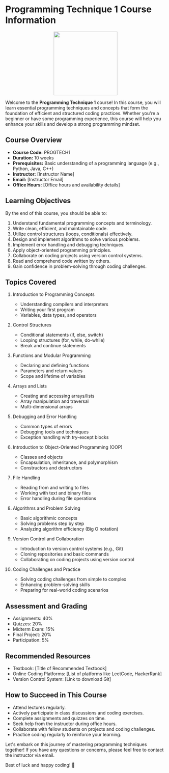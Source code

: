 # Programming Technique 1 Course Information

<p align = "center">
<img src="https://github.com/drshahizan/learn-github/blob/main/exercise/Dr-Khatib/images/image.jpg" height="200">
</p>

Welcome to the **Programming Technique 1** course! In this course, you will learn essential programming techniques and concepts that form the foundation of efficient and structured coding practices. Whether you're a beginner or have some programming experience, this course will help you enhance your skills and develop a strong programming mindset.

## Course Overview

- **Course Code:** PROGTECH1
- **Duration:** 10 weeks
- **Prerequisites:** Basic understanding of a programming language (e.g., Python, Java, C++)
- **Instructor:** [Instructor Name]
- **Email:** [Instructor Email]
- **Office Hours:** [Office hours and availability details]

## Learning Objectives

By the end of this course, you should be able to:

1. Understand fundamental programming concepts and terminology.
2. Write clean, efficient, and maintainable code.
3. Utilize control structures (loops, conditionals) effectively.
4. Design and implement algorithms to solve various problems.
5. Implement error handling and debugging techniques.
6. Apply object-oriented programming principles.
7. Collaborate on coding projects using version control systems.
8. Read and comprehend code written by others.
9. Gain confidence in problem-solving through coding challenges.

## Topics Covered

1. Introduction to Programming Concepts
   - Understanding compilers and interpreters
   - Writing your first program
   - Variables, data types, and operators

2. Control Structures
   - Conditional statements (if, else, switch)
   - Looping structures (for, while, do-while)
   - Break and continue statements

3. Functions and Modular Programming
   - Declaring and defining functions
   - Parameters and return values
   - Scope and lifetime of variables

4. Arrays and Lists
   - Creating and accessing arrays/lists
   - Array manipulation and traversal
   - Multi-dimensional arrays

5. Debugging and Error Handling
   - Common types of errors
   - Debugging tools and techniques
   - Exception handling with try-except blocks

6. Introduction to Object-Oriented Programming (OOP)
   - Classes and objects
   - Encapsulation, inheritance, and polymorphism
   - Constructors and destructors

7. File Handling
   - Reading from and writing to files
   - Working with text and binary files
   - Error handling during file operations

8. Algorithms and Problem Solving
   - Basic algorithmic concepts
   - Solving problems step by step
   - Analyzing algorithm efficiency (Big O notation)

9. Version Control and Collaboration
   - Introduction to version control systems (e.g., Git)
   - Cloning repositories and basic commands
   - Collaborating on coding projects using version control

10. Coding Challenges and Practice
    - Solving coding challenges from simple to complex
    - Enhancing problem-solving skills
    - Preparing for real-world coding scenarios

## Assessment and Grading

- Assignments: 40%
- Quizzes: 20%
- Midterm Exam: 15%
- Final Project: 20%
- Participation: 5%

## Recommended Resources

- Textbook: [Title of Recommended Textbook]
- Online Coding Platforms: [List of platforms like LeetCode, HackerRank]
- Version Control System: [Link to download Git]

## How to Succeed in This Course

- Attend lectures regularly.
- Actively participate in class discussions and coding exercises.
- Complete assignments and quizzes on time.
- Seek help from the instructor during office hours.
- Collaborate with fellow students on projects and coding challenges.
- Practice coding regularly to reinforce your learning.

Let's embark on this journey of mastering programming techniques together! If you have any questions or concerns, please feel free to contact the instructor via email.

Best of luck and happy coding! 🚀

